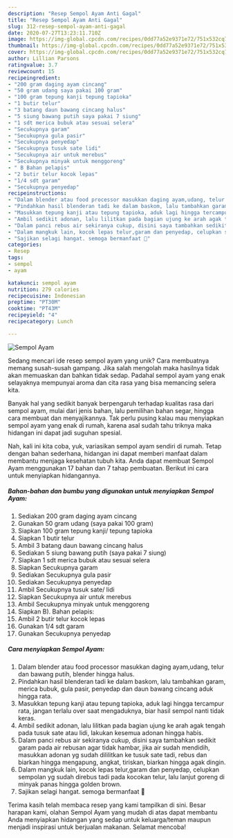 ```yaml
---
description: "Resep Sempol Ayam Anti Gagal"
title: "Resep Sempol Ayam Anti Gagal"
slug: 312-resep-sempol-ayam-anti-gagal
date: 2020-07-27T13:23:11.710Z
image: https://img-global.cpcdn.com/recipes/0dd77a52e9371e72/751x532cq70/sempol-ayam-foto-resep-utama.jpg
thumbnail: https://img-global.cpcdn.com/recipes/0dd77a52e9371e72/751x532cq70/sempol-ayam-foto-resep-utama.jpg
cover: https://img-global.cpcdn.com/recipes/0dd77a52e9371e72/751x532cq70/sempol-ayam-foto-resep-utama.jpg
author: Lillian Parsons
ratingvalue: 3.7
reviewcount: 15
recipeingredient:
- "200 gram daging ayam cincang"
- "50 gram udang saya pakai 100 gram"
- "100 gram tepung kanji tepung tapioka"
- "1 butir telur"
- "3 batang daun bawang cincang halus"
- "5 siung bawang putih saya pakai 7 siung"
- "1 sdt merica bubuk atau sesuai selera"
- "Secukupnya garam"
- "Secukupnya gula pasir"
- "Secukupnya penyedap"
- "Secukupnya tusuk sate lidi"
- "Secukupnya air untuk merebus"
- "Secukupnya minyak untuk menggoreng"
- " B Bahan pelapis"
- "2 butir telur kocok lepas"
- "1/4 sdt garam"
- "Secukupnya penyedap"
recipeinstructions:
- "Dalam blender atau food processor masukkan daging ayam,udang, telur dan bawang putih, blender hingga halus."
- "Pindahkan hasil blenderan tadi ke dalam baskom, lalu tambahkan garam, merica bubuk, gula pasir, penyedap dan daun bawang cincang aduk hingga rata."
- "Masukkan tepung kanji atau tepung tapioka, aduk lagi hingga tercampur rata, jangan terlalu over saat mengaduknya, biar hasil sempol nanti tidak keras."
- "Ambil sedikit adonan, lalu lilitkan pada bagian ujung ke arah agak tengah pada tusuk sate atau lidi, lakukan kesemua adonan hingga habis."
- "Dalam panci rebus air sekiranya cukup, disini saya tambahkan sedikit garam pada air rebusan agar tidak hambar, jika air sudah mendidih, masukkan adonan yg sudah dililitkan ke tusuk sate tadi, rebus dan biarkan hingga mengapung, angkat, tiriskan, biarkan hingga agak dingin."
- "Dalam mangkuk lain, kocok lepas telur,garam dan penyedap, celupkan sempolan yg sudah direbus tadi pada kocokan telur, lalu lanjut goreng di minyak panas hingga golden brown."
- "Sajikan selagi hangat. semoga bermanfaat 🌹"
categories:
- Resep
tags:
- sempol
- ayam

katakunci: sempol ayam 
nutrition: 279 calories
recipecuisine: Indonesian
preptime: "PT30M"
cooktime: "PT43M"
recipeyield: "4"
recipecategory: Lunch

---
```



![Sempol Ayam](https://img-global.cpcdn.com/recipes/0dd77a52e9371e72/751x532cq70/sempol-ayam-foto-resep-utama.jpg)

Sedang mencari ide resep sempol ayam yang unik? Cara membuatnya memang susah-susah gampang. Jika salah mengolah maka hasilnya tidak akan memuaskan dan bahkan tidak sedap. Padahal sempol ayam yang enak selayaknya mempunyai aroma dan cita rasa yang bisa memancing selera kita.

Banyak hal yang sedikit banyak berpengaruh terhadap kualitas rasa dari sempol ayam, mulai dari jenis bahan, lalu pemilihan bahan segar, hingga cara membuat dan menyajikannya. Tak perlu pusing kalau mau menyiapkan sempol ayam yang enak di rumah, karena asal sudah tahu triknya maka hidangan ini dapat jadi suguhan spesial.




Nah, kali ini kita coba, yuk, variasikan sempol ayam sendiri di rumah. Tetap dengan bahan sederhana, hidangan ini dapat memberi manfaat dalam membantu menjaga kesehatan tubuh kita. Anda dapat membuat Sempol Ayam menggunakan 17 bahan dan 7 tahap pembuatan. Berikut ini cara untuk menyiapkan hidangannya.

<!--inarticleads1-->

##### Bahan-bahan dan bumbu yang digunakan untuk menyiapkan Sempol Ayam:

1. Sediakan 200 gram daging ayam cincang
1. Gunakan 50 gram udang (saya pakai 100 gram)
1. Siapkan 100 gram tepung kanji/ tepung tapioka
1. Siapkan 1 butir telur
1. Ambil 3 batang daun bawang cincang halus
1. Sediakan 5 siung bawang putih (saya pakai 7 siung)
1. Siapkan 1 sdt merica bubuk atau sesuai selera
1. Siapkan Secukupnya garam
1. Sediakan Secukupnya gula pasir
1. Sediakan Secukupnya penyedap
1. Ambil Secukupnya tusuk sate/ lidi
1. Siapkan Secukupnya air untuk merebus
1. Ambil Secukupnya minyak untuk menggoreng
1. Siapkan  B). Bahan pelapis:
1. Ambil 2 butir telur kocok lepas
1. Gunakan 1/4 sdt garam
1. Gunakan Secukupnya penyedap




<!--inarticleads2-->

##### Cara menyiapkan Sempol Ayam:

1. Dalam blender atau food processor masukkan daging ayam,udang, telur dan bawang putih, blender hingga halus.
1. Pindahkan hasil blenderan tadi ke dalam baskom, lalu tambahkan garam, merica bubuk, gula pasir, penyedap dan daun bawang cincang aduk hingga rata.
1. Masukkan tepung kanji atau tepung tapioka, aduk lagi hingga tercampur rata, jangan terlalu over saat mengaduknya, biar hasil sempol nanti tidak keras.
1. Ambil sedikit adonan, lalu lilitkan pada bagian ujung ke arah agak tengah pada tusuk sate atau lidi, lakukan kesemua adonan hingga habis.
1. Dalam panci rebus air sekiranya cukup, disini saya tambahkan sedikit garam pada air rebusan agar tidak hambar, jika air sudah mendidih, masukkan adonan yg sudah dililitkan ke tusuk sate tadi, rebus dan biarkan hingga mengapung, angkat, tiriskan, biarkan hingga agak dingin.
1. Dalam mangkuk lain, kocok lepas telur,garam dan penyedap, celupkan sempolan yg sudah direbus tadi pada kocokan telur, lalu lanjut goreng di minyak panas hingga golden brown.
1. Sajikan selagi hangat. semoga bermanfaat 🌹




Terima kasih telah membaca resep yang kami tampilkan di sini. Besar harapan kami, olahan Sempol Ayam yang mudah di atas dapat membantu Anda menyiapkan hidangan yang sedap untuk keluarga/teman maupun menjadi inspirasi untuk berjualan makanan. Selamat mencoba!
